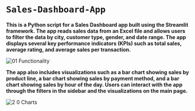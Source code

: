 # <code>Sales-Dashboard-App</code>


<b>This is a Python script for a Sales Dashboard app built using the Streamlit framework. 
The app reads sales data from an Excel file and allows users to filter the data by city, customer type, gender, and date range. 
The app displays several key performance indicators (KPIs) such as total sales, average rating, and average sales per transaction.</b>

![01 Functionality](https://user-images.githubusercontent.com/118658753/224028804-9dad5222-0189-4c8c-bdcf-fa104497219a.png)

<b>The app also includes visualizations such as a bar chart showing sales by product line, a bar chart showing sales by payment method, and a bar chart
showing sales by hour of the day. Users can interact with the app through the filters in the sidebar and the visualizations on the main page.</b>

![2 0 Charts](https://user-images.githubusercontent.com/118658753/224028813-58733117-e65c-43d1-a4a9-730400ec336e.png)
